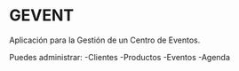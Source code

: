 # GEVENT

Aplicación para la Gestión de un Centro de Eventos.
<td>Puedes administrar:
<td>-Clientes
<td>-Productos
<td>-Eventos
<td>-Agenda
